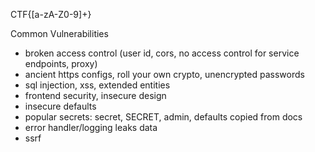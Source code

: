 

CTF{[a-zA-Z0-9]+}

Common Vulnerabilities
- broken access control (user id, cors, no access control for service endpoints, proxy)
- ancient https configs, roll your own crypto, unencrypted passwords
- sql injection, xss, extended entities
- frontend security, insecure design
- insecure defaults
- popular secrets: secret, SECRET, admin, defaults copied from docs
- error handler/logging leaks data
- ssrf
